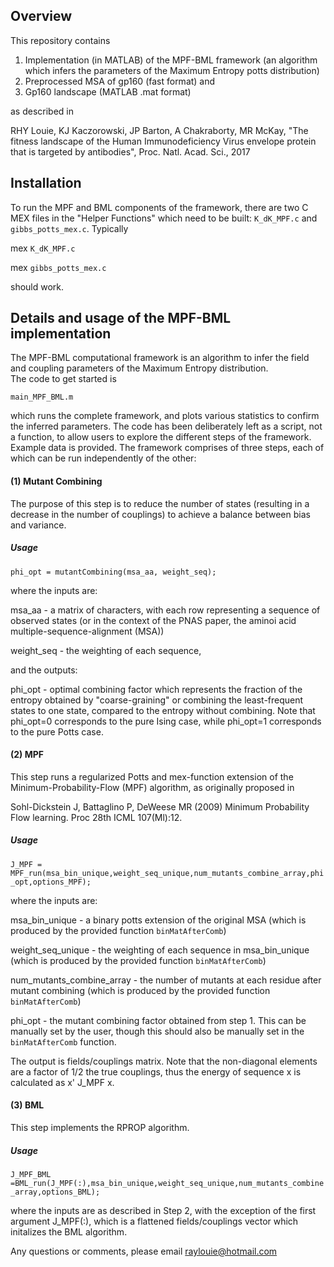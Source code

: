 ## Overview

This repository contains 

1. Implementation (in MATLAB) of the MPF-BML framework (an algorithm which infers the parameters of the Maximum Entropy potts distribution)  
2. Preprocessed MSA of gp160 (fast format) and
3. Gp160 landscape (MATLAB .mat format)

as described in 

RHY Louie, KJ Kaczorowski, JP Barton, A Chakraborty, MR McKay, "The fitness landscape of the Human Immunodeficiency Virus envelope protein that is targeted by antibodies", Proc. Natl. Acad. Sci., 2017

## Installation

To run the MPF and BML components of the framework, there are two C MEX files in the "Helper Functions" which need to be built: `K_dK_MPF.c` and `gibbs_potts_mex.c`. Typically

mex `K_dK_MPF.c`

mex `gibbs_potts_mex.c`

should work.

## Details and usage of the MPF-BML implementation

The MPF-BML computational framework is an algorithm to infer the field and coupling parameters of the Maximum Entropy distribution.  
The code to get started is 

`main_MPF_BML.m`

which runs the complete framework, and plots various statistics to confirm the inferred parameters. The code has been deliberately left as a script, not a function, to allow users  to explore the different steps of the framework. Example data is provided. The framework comprises of three steps, each of which can be run independently of the other:

#### (1) Mutant Combining

The purpose of this step is to reduce the number of states (resulting in a decrease in the number of couplings)  to achieve a balance between bias and variance. 

##### Usage

`phi_opt = mutantCombining(msa_aa, weight_seq);`

where the inputs are:

msa_aa - a matrix of characters, with each row representing a sequence of observed states (or in the context of the PNAS paper, the aminoi acid multiple-sequence-alignment (MSA)) 

weight_seq - the weighting of each sequence,

and the outputs:

phi_opt -  optimal combining factor  which represents the fraction of the entropy obtained by "coarse-graining" or combining the least-frequent states to one state, compared to the entropy without combining. Note that phi_opt=0 corresponds to the pure Ising case, while phi_opt=1 corresponds to the pure Potts case.

#### (2) MPF

This step runs a regularized Potts and mex-function extension of the Minimum-Probability-Flow (MPF) algorithm, as originally proposed in 

Sohl-Dickstein J, Battaglino P, DeWeese MR (2009) Minimum Probability Flow learning. Proc 28th ICML 107(Ml):12.

##### Usage

`J_MPF = MPF_run(msa_bin_unique,weight_seq_unique,num_mutants_combine_array,phi_opt,options_MPF);`

where the inputs are:

msa_bin_unique  - a binary potts extension of the original MSA (which is produced by the provided function `binMatAfterComb`)

weight_seq_unique  -  the weighting of each sequence in msa_bin_unique (which is produced by the provided function `binMatAfterComb`)

num_mutants_combine_array  -  the number of mutants at each residue after mutant combining (which is produced by the provided function `binMatAfterComb`)

phi_opt  - the mutant combining factor obtained from step 1. This can be manually set by the user, though this should also be manually set in the `binMatAfterComb` function.

The output is fields/couplings matrix. Note that the non-diagonal elements are a factor of 1/2 the true couplings, thus the energy of sequence x is calculated as x' J_MPF x.

#### (3) BML

This step implements the RPROP algorithm. 

##### Usage

`J_MPF_BML =BML_run(J_MPF(:),msa_bin_unique,weight_seq_unique,num_mutants_combine_array,options_BML);`

where the inputs are as described in Step 2, with the exception of the first argument J_MPF(:), which is a flattened fields/couplings vector which initalizes the BML algorithm.

Any questions or comments, please email raylouie@hotmail.com
